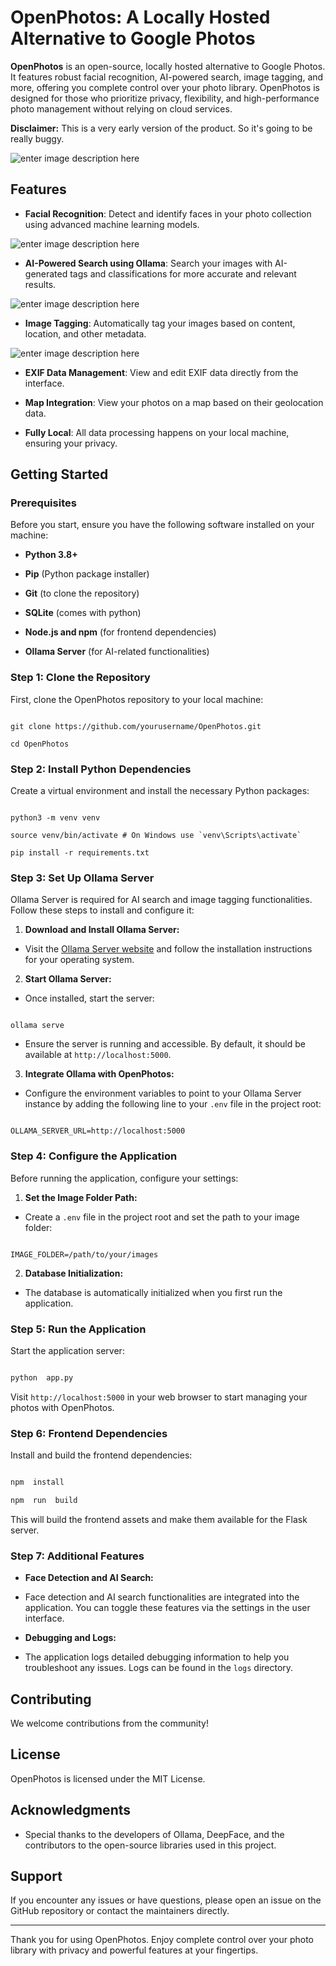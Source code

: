 
# OpenPhotos: A Locally Hosted Alternative to Google Photos

  

**OpenPhotos** is an open-source, locally hosted alternative to Google Photos. It features robust facial recognition, AI-powered search, image tagging, and more, offering you complete control over your photo library. OpenPhotos is designed for those who prioritize privacy, flexibility, and high-performance photo management without relying on cloud services.

**Disclaimer:** This is a very early version of the product. So it's going to be really buggy.

  
![enter image description here](Main.png)

## Features

  

-  **Facial Recognition**: Detect and identify faces in your photo collection using advanced machine learning models.

![enter image description here](Face.png)

-  **AI-Powered Search using Ollama**: Search your images with AI-generated tags and classifications for more accurate and relevant results.

![enter image description here](Search.png)

-  **Image Tagging**: Automatically tag your images based on content, location, and other metadata.

![enter image description here](Map.png)

-  **EXIF Data Management**: View and edit EXIF data directly from the interface.

-  **Map Integration**: View your photos on a map based on their geolocation data.

-  **Fully Local**: All data processing happens on your local machine, ensuring your privacy.

  

## Getting Started

  

### Prerequisites

  

Before you start, ensure you have the following software installed on your machine:

  

-  **Python 3.8+**

-  **Pip** (Python package installer)

-  **Git** (to clone the repository)

-  **SQLite** (comes with python)

-  **Node.js and npm** (for frontend dependencies)

-  **Ollama Server** (for AI-related functionalities)

  

### Step 1: Clone the Repository

  

First, clone the OpenPhotos repository to your local machine:

  

```

git clone https://github.com/yourusername/OpenPhotos.git

cd OpenPhotos

```

  

### Step 2: Install Python Dependencies

  

Create a virtual environment and install the necessary Python packages:

  

```

python3 -m venv venv

source venv/bin/activate # On Windows use `venv\Scripts\activate`

pip install -r requirements.txt

```

  

### Step 3: Set Up Ollama Server

  

Ollama Server is required for AI search and image tagging functionalities. Follow these steps to install and configure it:

  

1.  **Download and Install Ollama Server:**

- Visit the [Ollama Server website](https://ollama.com) and follow the installation instructions for your operating system.

2.  **Start Ollama Server:**

- Once installed, start the server:

```

ollama serve

```

- Ensure the server is running and accessible. By default, it should be available at `http://localhost:5000`.

  

3.  **Integrate Ollama with OpenPhotos:**

- Configure the environment variables to point to your Ollama Server instance by adding the following line to your `.env` file in the project root:

  

```

OLLAMA_SERVER_URL=http://localhost:5000

```

  

### Step 4: Configure the Application

  

Before running the application, configure your settings:

  

1.  **Set the Image Folder Path:**

- Create a `.env` file in the project root and set the path to your image folder:

  

```

IMAGE_FOLDER=/path/to/your/images

```

  

2.  **Database Initialization:**

- The database is automatically initialized when you first run the application.

  

### Step 5: Run the Application

  

Start the application server:

  

```bash

python  app.py

```

  

Visit `http://localhost:5000` in your web browser to start managing your photos with OpenPhotos.

  

### Step 6: Frontend Dependencies

  

Install and build the frontend dependencies:

  

```bash

npm  install

npm  run  build

```

  

This will build the frontend assets and make them available for the Flask server.

  

### Step 7: Additional Features

  

-  **Face Detection and AI Search:**

- Face detection and AI search functionalities are integrated into the application. You can toggle these features via the settings in the user interface.

  

-  **Debugging and Logs:**

- The application logs detailed debugging information to help you troubleshoot any issues. Logs can be found in the `logs` directory.

  

## Contributing

  

We welcome contributions from the community! 

  

## License

  

OpenPhotos is licensed under the MIT License.
  

## Acknowledgments

  

- Special thanks to the developers of Ollama, DeepFace, and the contributors to the open-source libraries used in this project.

  

## Support

  

If you encounter any issues or have questions, please open an issue on the GitHub repository or contact the maintainers directly.

  

---

  

Thank you for using OpenPhotos. Enjoy complete control over your photo library with privacy and powerful features at your fingertips.